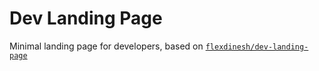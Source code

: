 # Dev Landing Page

Minimal landing page for developers, based on [`flexdinesh/dev-landing-page`](https://github.com/flexdinesh/dev-landing-page)